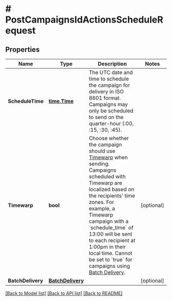 # # PostCampaignsIdActionsScheduleRequest


## Properties 


Name | Type | Description | Notes
------------ | ------------- | ------------- | -------------
**ScheduleTime**| [**time.Time**](time.Time.md) | The UTC date and time to schedule the campaign for delivery in ISO 8601 format. Campaigns may only be scheduled to send on the quarter-hour (:00, :15, :30, :45).  |
**Timewarp**| **bool** | Choose whether the campaign should use [Timewarp](https://mailchimp.com/help/use-timewarp/) when sending. Campaigns scheduled with Timewarp are localized based on the recipients&#39; time zones. For example, a Timewarp campaign with a &#x60;schedule_time&#x60; of 13:00 will be sent to each recipient at 1:00pm in their local time. Cannot be set to &#x60;true&#x60; for campaigns using [Batch Delivery](https://mailchimp.com/help/schedule-batch-delivery/).  | [optional]
**BatchDelivery**| [**BatchDelivery**](BatchDelivery.md) |   | [optional]


[[Back to Model list]](../../README.md#models) [[Back to API list]](../../README.md#endpoints) [[Back to README]](../../README.md)

